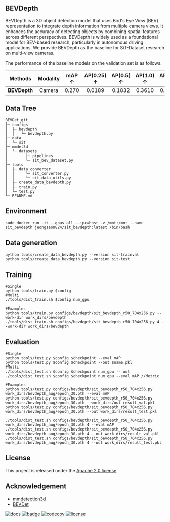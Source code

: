 

## BEVDepth

BEVDepth is a 3D object detection model that uses Bird's Eye View (BEV) representation to integrate depth information from multiple camera views. It enhances the accuracy of detecting objects by combining spatial features across different perspectives. BEVDepth is widely used as a foundational model for BEV-based research, particularly in autonomous driving applications. We provide BEVDepth as the baseline for SiT-Dataset research on multi-view cameras.

The performance of the baseline models on the validation set is as follows.

|**Methods**|**Modality**|**mAP &uarr;**| **AP(0.25) &uarr;** |**AP(0.5) &uarr;** | **AP(1.0) &uarr;** | **AP(2.0) &uarr;** | **Pretrained** |
|:---:|:---:|:---:|:---:|:---:|:---:|:---:|:---:|
|**BEVDepth**|Camera| 0.270 | 0.0189 | 0.1832 | 0.3610 | 0.5160 |<a href="https://drive.google.com/file/d/1RttgPBNatAI2Nm6po2IzvLQPS2rU3Y3-/view?usp=sharing">Gdrive</a>|


## Data Tree
```
BEVDet_git
├─ configs
│  ├─ bevdepth
│  │   └─ bevdepth.py
├─ data  
│  └─ sit
├─ mmdet3d
│  └─ datasets
│        ├─ pipelines 
│        └─ sit_bev_dataset.py 
├─ tools
│  ├─ data_converter
│  │     └─ sit_converter.py  
│  │     └─ sit_data_utils.py  
│  ├─ create_data_bevdepth.py
│  ├─ train.py
│  └─ test.py
└─ README.md
```

## Environment
```
sudo docker run -it --gpus all --ipc=host -v /mnt:/mnt --name sit_bevdepth jeongseon824/sit_bevdepth:latest /bin/bash
```

## Data generation
```
python tools/create_data_bevdepth.py --version sit-trainval
python tools/create_data_bevdepth.py --version sit-test
```


## Training
```
#Single
python tools/train.py $config
#Multi
./tools/dist_train.sh $config num_gpu

#Examples
python tools/train.py configs/bevdepth/sit_bevdepth_r50_704x256.py --work-dir work_dirs/bevdepth
./tools/dist_train.sh configs/bevdepth/sit_bevdepth_r50_704x256.py 4 --work-dir work_dirs/bevdepth
```

## Evaluation
```
#Single
python tools/test.py $config $checkpoint --eval mAP 
python tools/test.py $config $checkpoint --out $name.pkl 
#Multi
./tools/dist_test.sh $config $checkpoint num_gpu -- out 
./tools/dist_test.sh $config $checkpoint num_gpu --eval mAP //Metric

#Examples
python tools/test.py configs/bevdepth/sit_bevdepth_r50_704x256.py work_dirs/bevdepth_aug/epoch_30.pth --eval mAP
python tools/test.py configs/bevdepth/sit_bevdepth_r50_704x256.py work_dirs/bevdepth_aug/epoch_30.pth --work_dirs/out result_val.pkl
python tools/test.py configs/bevdepth/sit_bevdepth_r50_704x256.py work_dirs/bevdepth_aug/epoch_30.pth --out work_dirs/result_test.pkl

./tools/dist_test.sh configs/bevdepth/sit_bevdepth_r50_704x256.py work_dirs/bevdepth_aug/epoch_30.pth 4 --eval mAP
./tools/dist_test.sh configs/bevdepth/sit_bevdepth_r50_704x256.py work_dirs/bevdepth_aug/epoch_30.pth 4 --out work_dirs/result_val.pkl
./tools/dist_test.sh configs/bevdepth/sit_bevdepth_r50_704x256.py work_dirs/bevdepth_aug/epoch_30.pth 4 --out work_dirs/result_test.pkl
```


## License

This project is released under the [Apache 2.0 license](LICENSE).

## Acknowledgement
- <a href="https://github.com/open-mmlab/mmdetection3d">mmdetection3d</a>
- <a href="https://github.com/HuangJunJie2017/BEVDet">BEVDet</a>


[![docs](https://img.shields.io/badge/docs-latest-blue)](https://mmdetection3d.readthedocs.io/en/latest/)
[![badge](https://github.com/open-mmlab/mmdetection3d/workflows/build/badge.svg)](https://github.com/open-mmlab/mmdetection3d/actions)
[![codecov](https://codecov.io/gh/open-mmlab/mmdetection3d/branch/master/graph/badge.svg)](https://codecov.io/gh/open-mmlab/mmdetection3d)
[![license](https://img.shields.io/github/license/open-mmlab/mmdetection3d.svg)](https://github.com/open-mmlab/mmdetection3d/blob/master/LICENSE)

